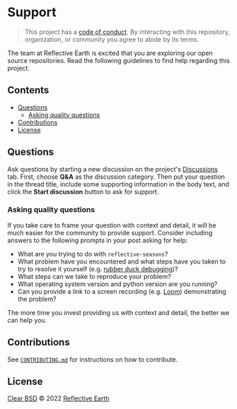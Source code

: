 # Support

> This project has a [code of conduct][conduct].
> By interacting with this repository, organization, or community you agree to
> abide by its terms.

The team at Reflective Earth is excited that you are exploring our open source
repositories. Read the following guidelines to find help regarding this project.

## Contents

*   [Questions](#questions)
    *   [Asking quality questions](#asking-quality-questions)
*   [Contributions](#contributions)
*   [License](#license)

## Questions

Ask questions by starting a new discussion on the project's
[Discussions][discussions] tab. First, choose **Q&A**
as the discussion category. Then put your question in the thread title,
include some supporting information in the body text, and click the **Start
discussion** button to ask for support.

### Asking quality questions

If you take care to frame your question with context and detail, it will be much
easier for the community to provide support. Consider including answers
to the following prompts in your post asking for help:

* What are you trying to do with `reflective-seasons`?
* What problem have you encountered and what steps have you taken to try to
  resolve it yourself (e.g. [rubber duck debugging][rubberduck])?
* What steps can we take to reproduce your problem?
* What operating system version and python version are you running?
* Can you provide a link to a screen recording (e.g. [Loom][loom]) demonstrating
  the problem?

The more time you invest providing us with context and detail, the better we can
help you.

## Contributions

See [`CONTRIBUTING.md`][contributing] for instructions on how to contribute.

## License

[Clear BSD][license] © 2022 [Reflective Earth][author]

<!-- Definitions -->

[author]: https://www.reflectiveearth.org
[conduct]: CODE_OF_CONDUCT.md
[contributing]: CONTRIBUTING.md
[discussions]: https://github.com/ReflectiveEarth/reflective-seasons/discussions
[license]: LICENSE.md
[rubberduck]: https://rubberduckdebugging.com
[loom]: https://loom.com
